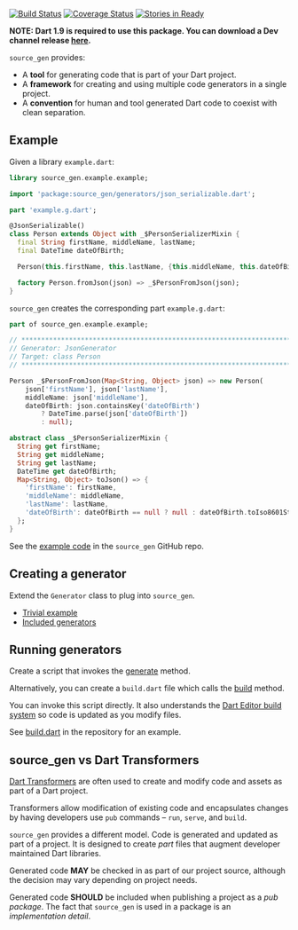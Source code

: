 [![Build Status](https://travis-ci.org/kevmoo/source_gen.dart.svg?branch=master)](https://travis-ci.org/kevmoo/source_gen.dart)
[![Coverage Status](https://coveralls.io/repos/kevmoo/source_gen.dart/badge.svg?branch=master)](https://coveralls.io/r/kevmoo/source_gen.dart)
[![Stories in Ready](https://badge.waffle.io/kevmoo/source_gen.dart.png?label=ready&title=Ready)](https://waffle.io/kevmoo/source_gen.dart)

**NOTE: Dart 1.9 is required to use this package. You can download a Dev channel 
release [here](https://www.dartlang.org/tools/download-archive/).**

`source_gen` provides:

* A **tool** for generating code that is part of your Dart project.
* A **framework** for creating and using multiple code generators in a single
  project.
* A **convention** for human and tool generated Dart code to coexist with clean
  separation.

## Example

Given a library `example.dart`:

```dart
library source_gen.example.example;

import 'package:source_gen/generators/json_serializable.dart';

part 'example.g.dart';

@JsonSerializable()
class Person extends Object with _$PersonSerializerMixin {
  final String firstName, middleName, lastName;
  final DateTime dateOfBirth;

  Person(this.firstName, this.lastName, {this.middleName, this.dateOfBirth});

  factory Person.fromJson(json) => _$PersonFromJson(json);
}
```

`source_gen` creates the corresponding part `example.g.dart`:

```dart
part of source_gen.example.example;

// **************************************************************************
// Generator: JsonGenerator
// Target: class Person
// **************************************************************************

Person _$PersonFromJson(Map<String, Object> json) => new Person(
    json['firstName'], json['lastName'],
    middleName: json['middleName'],
    dateOfBirth: json.containsKey('dateOfBirth')
        ? DateTime.parse(json['dateOfBirth'])
        : null);

abstract class _$PersonSerializerMixin {
  String get firstName;
  String get middleName;
  String get lastName;
  DateTime get dateOfBirth;
  Map<String, Object> toJson() => {
    'firstName': firstName,
    'middleName': middleName,
    'lastName': lastName,
    'dateOfBirth': dateOfBirth == null ? null : dateOfBirth.toIso8601String()
  };
}
```

See the [example code][] in the `source_gen` GitHub repo.

## Creating a generator

Extend the `Generator` class to plug into `source_gen`.

* [Trivial example][]
* [Included generators][]

## Running generators

Create a script that invokes the [generate][] method.

Alternatively, you can create a `build.dart` file which calls the [build] 
method.

You can invoke this script directly. It also understands the 
[Dart Editor build system][] so code is updated as you modify files.

See [build.dart][] in the repository for an example.

## source_gen vs Dart Transformers
[Dart Transformers][] are often used to create and modify code and assets as part
of a Dart project.

Transformers allow modification of existing code and encapsulates changes by
having developers use `pub` commands – `run`, `serve`, and `build`.

`source_gen` provides a different model. Code is generated and updated
as part of a project. It is designed to create *part* files that augment
developer maintained Dart libraries.

Generated code **MAY** be checked in as part of our project source,
although the decision may vary depending on project needs.

Generated code **SHOULD** be included when publishing a project as a *pub
package*. The fact that `source_gen` is used in a package is an *implementation
detail*.

[Dart Transformers]: https://www.dartlang.org/tools/pub/assets-and-transformers.html
[example code]: https://github.com/kevmoo/source_gen.dart/tree/master/example
[Trivial example]: https://github.com/kevmoo/source_gen.dart/blob/master/test/src/class_comment_generator.dart
[Included generators]: https://github.com/kevmoo/source_gen.dart/tree/master/lib/generators
[build.dart]: https://github.com/kevmoo/source_gen.dart/blob/master/build.dart
[generate]: http://www.dartdocs.org/documentation/source_gen/latest/index.html#source_gen/source_gen@id_generate
[build]: http://www.dartdocs.org/documentation/source_gen/latest/index.html#source_gen/source_gen@id_build
[Dart Editor build system]: https://www.dartlang.org/tools/editor/build.html
